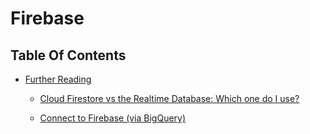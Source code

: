 # Firebase

## Table Of Contents
- [Further Reading]()
    - [Cloud Firestore vs the Realtime Database: Which one do I use?](https://firebase.blog/posts/2017/10/cloud-firestore-for-rtdb-developers)
    
    - [Connect to Firebase (via BigQuery)](https://support.google.com/looker-studio/answer/7259176?hl=en)